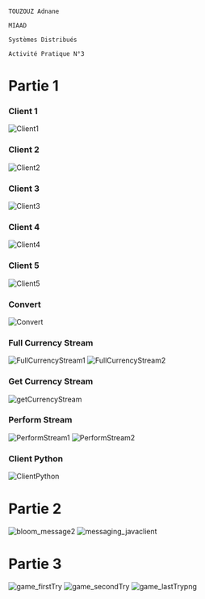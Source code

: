                                                                           TOUZOUZ Adnane
                                                                          MIAAD
                                                                          Systèmes Distribués
                                                                          Activité Pratique N°3


# Partie 1
### Client 1
![Client1](https://user-images.githubusercontent.com/115072337/235450914-80ffcdfb-ed80-4732-85bf-65b4c88fd5b1.PNG)
### Client 2
![Client2](https://user-images.githubusercontent.com/115072337/235450954-fe2e21a0-67df-40f3-b53f-0b7f726d2ef3.PNG)
### Client 3
![Client3](https://user-images.githubusercontent.com/115072337/235451005-6e4c85f7-8410-4a10-8625-622ceda3bf6d.PNG)
### Client 4
![Client4](https://user-images.githubusercontent.com/115072337/235451023-efb923f4-49a0-458a-acd4-ab1de2e00a2d.PNG)
### Client 5
![Client5](https://user-images.githubusercontent.com/115072337/235451124-a18e4586-9bb7-4e62-a903-d7d75c0ad4e1.PNG)
### Convert
![Convert](https://user-images.githubusercontent.com/115072337/235451241-0f212491-d919-4f96-8698-0b270ee25b1c.PNG)
### Full Currency Stream
![FullCurrencyStream1](https://user-images.githubusercontent.com/115072337/235451292-0e3de051-f3e1-4e15-86fe-c55e29e5ee98.PNG)
![FullCurrencyStream2](https://user-images.githubusercontent.com/115072337/235451299-3d4f5d10-1a74-4a36-b462-3a36fa4edde7.PNG)
### Get Currency Stream
![getCurrencyStream](https://user-images.githubusercontent.com/115072337/235451346-1ed0309e-4d2f-4eb9-bbbc-1712da338376.PNG)
### Perform Stream
![PerformStream1](https://user-images.githubusercontent.com/115072337/235451361-2690afa3-771b-4b37-b516-9bd3d6accb90.PNG)
![PerformStream2](https://user-images.githubusercontent.com/115072337/235451368-c3b62f0c-6833-4ec9-abe5-b8ae562ab425.PNG)
### Client Python
![ClientPython](https://user-images.githubusercontent.com/115072337/235451743-345ff73a-d932-499a-bf0d-1978fcd35984.PNG)
# Partie 2
![bloom_message2](https://user-images.githubusercontent.com/115072337/235984166-c8641c98-1dcf-4a36-b282-2dc1b6867982.png)
![messaging_javaclient](https://user-images.githubusercontent.com/115072337/235984662-1150b492-08c7-433d-882b-72187a930252.png)
# Partie 3
![game_firstTry](https://user-images.githubusercontent.com/115072337/235985989-3d46adb4-f0cb-4728-bff6-9bedf51b80a7.png)
![game_secondTry](https://user-images.githubusercontent.com/115072337/235985152-c7727e28-eba7-4008-b34b-af19725f9e4c.png)
![game_lastTrypng](https://user-images.githubusercontent.com/115072337/235985208-d088458b-b198-4595-bde2-280facb577c3.png)
